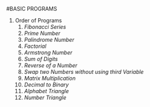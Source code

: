 #BASIC PROGRAMS
1. Order of Programs 
     1.   *Fibonacci Series*
     2.   *Prime Number*
     3.   *Palindrome Number*
     4.   *Factorial*
     5.   *Armstrong Number*
     6.   *Sum of Digits*
     7.   *Reverse of a Number*
     8.   *Swap two Numbers without using third Variable*
     9.   *Matrix Multiplication*
    10.   *Decimal to Binary*
    11.   *Alphabet Triangle*
    12.   *Number Triangle*

